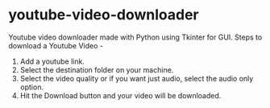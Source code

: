 # youtube-video-downloader
Youtube video downloader made with Python using Tkinter for GUI.
Steps to download a Youtube Video - 
1. Add a youtube link.
2. Select the destination folder on your machine.
3. Select the video quality or if you want just audio, select the audio only option.
4. Hit the Download button and your video will be downloaded.

